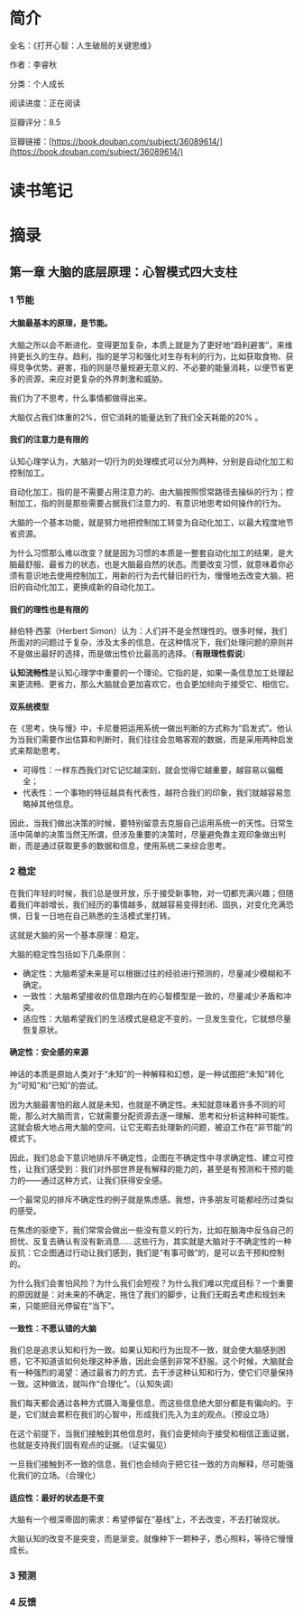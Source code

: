 # 简介

全名：《打开心智：人生破局的关键思维》

作者：李睿秋

分类：个人成长

阅读进度：正在阅读

豆瓣评分：8.5

豆瓣链接：[https://book.douban.com/subject/36089614/](https://book.douban.com/subject/36089614/)

# 读书笔记



# 摘录

## 第一章 大脑的底层原理：心智模式四大支柱

### 1 节能

#### 大脑最基本的原理，是节能。

大脑之所以会不断进化、变得更加复杂，本质上就是为了更好地“趋利避害”，来维持更长久的生存。趋利，指的是学习和强化对生存有利的行为，比如获取食物、获得竞争优势。避害，指的则是尽量规避无意义的、不必要的能量消耗，以便节省更多的资源，来应对更复杂的外界刺激和威胁。

我们为了不思考，什么事情都做得出来。

大脑仅占我们体重的2%，但它消耗的能量达到了我们全天耗能的20% 。

#### 我们的注意力是有限的

认知心理学认为，大脑对一切行为的处理模式可以分为两种，分别是自动化加工和控制加工。

自动化加工，指的是不需要占用注意力的、由大脑按照惯常路径去操纵的行为；控制加工，指的则是那些需要占据我们注意力的、有意识地思考如何操作的行为。

大脑的一个基本功能，就是努力地把控制加工转变为自动化加工，以最大程度地节省资源。

为什么习惯那么难以改变？就是因为习惯的本质是一整套自动化加工的结果，是大脑最舒服、最省力的状态，也是大脑最自然的状态。而要改变习惯，就意味着你必须有意识地去使用控制加工，用新的行为去代替旧的行为，慢慢地去改变大脑，把旧的自动化加工，更换成新的自动化加工。

#### 我们的理性也是有限的

赫伯特·西蒙（Herbert Simon）认为：人们并不是全然理性的。很多时候，我们所面对的问题过于复杂，涉及太多的信息，在这种情况下，我们处理问题的原则并不是做出最好的选择，而是做出性价比最高的选择。（**有限理性假说**）

**认知流畅性**是认知心理学中重要的一个理论。它指的是，如果一条信息加工处理起来更流畅、更省力，那么大脑就会更加喜欢它，也会更加倾向于接受它、相信它。

#### 双系统模型

在《思考，快与慢》中，卡尼曼把运用系统一做出判断的方式称为“启发式”。他认为当我们需要作出估算和判断时，我们往往会忽略客观的数据，而是采用两种启发式来帮助思考。

- 可得性：一样东西我们对它记忆越深刻，就会觉得它越重要，越容易以偏概全；
- 代表性：一个事物的特征越具有代表性，越符合我们的印象，我们就越容易忽略掉其他信息。

因此，当我们做出决策的时候，要特别留意去克服自己运用系统一的天性。日常生活中简单的决策当然无所谓，但涉及重要的决策时，尽量避免靠主观印象做出判断，而是通过获取更多的数据和信息，使用系统二来综合思考。

### 2 稳定

在我们年轻的时候，我们总是很开放，乐于接受新事物，对一切都充满兴趣；但随着我们年龄增长，我们经历的事情越多，就越容易变得封闭、固执，对变化充满恐惧，日复一日地在自己熟悉的生活模式里打转。

这就是大脑的另一个基本原理：稳定。

大脑的稳定性包括如下几条原则：

- 确定性：大脑希望未来是可以根据过往的经验进行预测的，尽量减少模糊和不确定。
- 一致性：大脑希望接收的信息跟内在的心智模型是一致的，尽量减少矛盾和冲突。
- 适应性：大脑希望我们的生活模式是稳定不变的，一旦发生变化，它就想尽量恢复原状。

#### 确定性：安全感的来源

神话的本质是原始人类对于“未知”的一种解释和幻想，是一种试图把“未知”转化为“可知”和“已知”的尝试。

因为大脑最害怕的敌人就是未知，也就是不确定性。未知就意味着许多不同的可能，那么对大脑而言，它就需要分配资源去逐一理解、思考和分析这种种可能性。这就会极大地占用大脑的空间，让它无暇去处理新的问题，被迫工作在“非节能”的模式下。

因此，我们总会下意识地排斥不确定性，企图在不确定性中寻求确定性、建立可控性，让我们感受到：我们对外部世界是有解释的能力的，甚至是有预测和干预的能力的——通过这种方式，让我们获得安全感。

一个最常见的排斥不确定性的例子就是焦虑感。我想，许多朋友可能都经历过类似的感受。

在焦虑的驱使下，我们常常会做出一些没有意义的行为，比如在脑海中反刍自己的担忧、反复去确认有没有新消息……这些行为，其实就是大脑对于不确定性的一种反抗：它企图通过行动让我们感到，我们是“有事可做”的，是可以去干预和控制的。

为什么我们会害怕风险？为什么我们会短视？为什么我们难以完成目标？一个重要的原因就是：对未来的不确定，拖住了我们的脚步，让我们无暇去考虑和规划未来，只能把目光停留在“当下”。

#### 一致性：不愿认错的大脑

我们总是追求认知和行为一致。如果认知和行为出现不一致，就会使大脑感到困惑，它不知道该如何处理这种矛盾，因此会感到非常不舒服。这个时候，大脑就会有一种强烈的渴望：通过最省力的方式，去干涉这种认知和行为，使它们尽量保持一致。这种做法，就叫作“合理化”。（认知失调）

我们每天都会通过各种方式摄入海量信息，而这些信息绝大部分都是有偏向的。于是，它们就会累积在我们的心智中，形成我们先入为主的观点。（预设立场）

在这个前提下，当我们接触到其他信息时，我们会更倾向于接受和相信正面证据，也就是支持我们固有观点的证据。（证实偏见）

一旦我们接触到不一致的信息，我们也会倾向于把它往一致的方向解释，尽可能强化我们的立场。（合理化）

#### 适应性：最好的状态是不变

大脑有一个根深蒂固的需求：希望停留在“基线”上，不去改变，不去打破现状。

大脑认知的改变不是突变，而是渐变。就像种下一颗种子，悉心照料，等待它慢慢成长。

### 3 预测

### 4 反馈